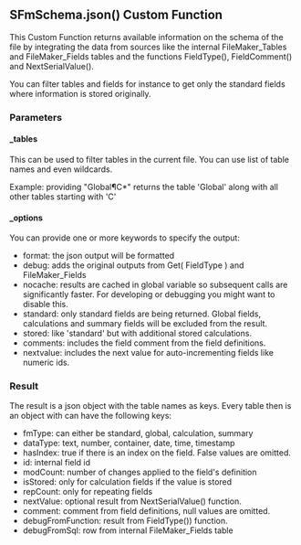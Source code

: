 ## SFmSchema.json() Custom Function

This Custom Function returns available information on the schema of the file by integrating the data from sources like the internal FileMaker_Tables and FileMaker_Fields tables and the functions FieldType(), FieldComment() and NextSerialValue().

You can filter tables and fields for instance to get only the standard fields where information is stored originally.



### Parameters



#### _tables

This can be used to filter tables in the current file. You can use list of table names and even wildcards. 

Example: providing "Global¶C*" returns the table 'Global' along with all other tables starting with 'C'



#### _options

You can provide one or more keywords to specify the output:

- format: the json output will be formatted
- debug: adds the original outputs from Get( FieldType ) and FileMaker_Fields
- nocache: results are cached in global variable so subsequent calls are significantly faster. For developing or debugging you might want to disable this.
- standard: only standard fields are being returned. Global fields, calculations and summary fields will be excluded from the result.
- stored: like 'standard' but with additional stored calculations.
- comments: includes the field comment from the field definitions.
- nextvalue: includes the next value for auto-incrementing fields like numeric ids.



### Result

The result is a json object with the table names as keys. Every table then is an object with can have the following keys:

- fmType: can either be standard, global, calculation, summary
- dataType: text, number, container, date, time, timestamp
- hasIndex: true if there is an index on the field. False values are omitted.
- id: internal field id
- modCount: number of changes applied to the field's definition
- isStored: only for calculation fields if the value is stored
- repCount: only for repeating fields
- nextValue: optional result from NextSerialValue() function. 
- comment: comment from field definitions, null values are omitted.
- debugFromFunction: result from FieldType()) function.
- debugFromSql: row from internal FileMaker_Fields table